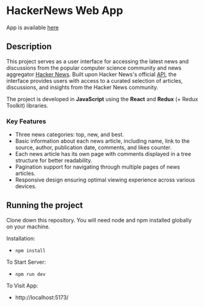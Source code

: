 # HackerNews Web App

App is available [here](https://jolly-pastelito-e9c2be.netlify.app/)

## Description

This project serves as a user interface for accessing the latest news and discussions from the popular computer science community and news aggregator [Hacker News](https://news.ycombinator.com/). Built upon Hacker News's official [API](https://github.com/HackerNews/API), the interface provides users with access to a curated selection of articles, discussions, and insights from the Hacker News community.

The project is developed in **JavaScript** using the **React** and **Redux** (+ Redux Toolkit) libraries.


### Key Features

- Three news categories: top, new, and best.
- Basic information about each news article, including name, link to the source, author, publication date, comments, and likes counter.
- Each news article has its own page with comments displayed in a tree structure for better readability.
- Pagination support for navigating through multiple pages of news articles.
- Responsive design ensuring optimal viewing experience across various devices.

## Running the project

Clone down this repository. You will need node and npm installed globally on your machine.

Installation:

* `npm install`

To Start Server:

* `npm run dev`

To Visit App:

* http://localhost:5173/
